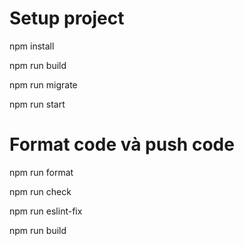 # Setup project

npm install

npm run build

npm run migrate

npm run start

# Format code và push code

npm run format

npm run check

npm run eslint-fix

npm run build